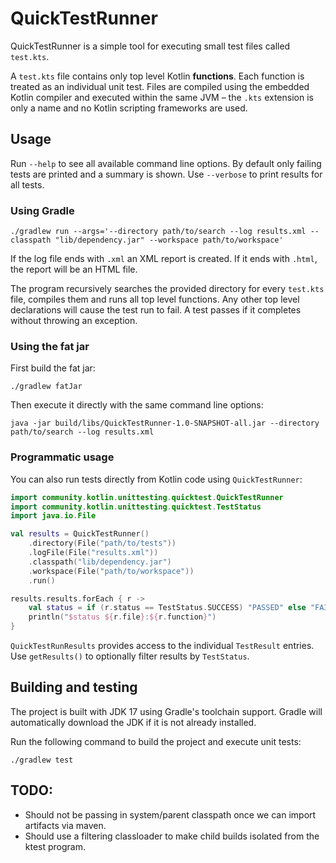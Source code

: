 # QuickTestRunner

QuickTestRunner is a simple tool for executing small test files called `test.kts`.

A `test.kts` file contains only top level Kotlin **functions**. Each function is treated as an
individual unit test. Files are compiled using the embedded Kotlin compiler and executed
within the same JVM – the `.kts` extension is only a name and no Kotlin scripting
frameworks are used.

## Usage

Run `--help` to see all available command line options.
By default only failing tests are printed and a summary is shown.
Use `--verbose` to print results for all tests.

### Using Gradle

```
./gradlew run --args='--directory path/to/search --log results.xml --classpath "lib/dependency.jar" --workspace path/to/workspace'
```

If the log file ends with `.xml` an XML report is created. If it ends with `.html`,
the report will be an HTML file.

The program recursively searches the provided directory for every `test.kts` file,
compiles them and runs all top level functions. Any other top level declarations
will cause the test run to fail. A test passes if it completes without
throwing an exception.

### Using the fat jar

First build the fat jar:

```
./gradlew fatJar
```

Then execute it directly with the same command line options:

```
java -jar build/libs/QuickTestRunner-1.0-SNAPSHOT-all.jar --directory path/to/search --log results.xml
```

### Programmatic usage

You can also run tests directly from Kotlin code using `QuickTestRunner`:

```kotlin
import community.kotlin.unittesting.quicktest.QuickTestRunner
import community.kotlin.unittesting.quicktest.TestStatus
import java.io.File

val results = QuickTestRunner()
    .directory(File("path/to/tests"))
    .logFile(File("results.xml"))
    .classpath("lib/dependency.jar")
    .workspace(File("path/to/workspace"))
    .run()

results.results.forEach { r ->
    val status = if (r.status == TestStatus.SUCCESS) "PASSED" else "FAILED"
    println("$status ${r.file}:${r.function}")
}
```

`QuickTestRunResults` provides access to the individual `TestResult` entries.
Use `getResults()` to optionally filter results by `TestStatus`.

## Building and testing

The project is built with JDK 17 using Gradle's toolchain support. Gradle will
automatically download the JDK if it is not already installed.

Run the following command to build the project and execute unit tests:

```
./gradlew test
```

## TODO:
* Should not be passing in system/parent classpath once we can import artifacts via maven.
* Should use a filtering classloader to make child builds isolated from the ktest program.

